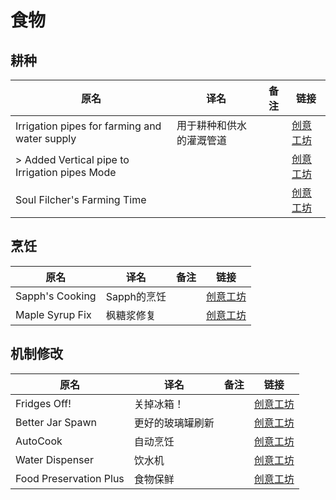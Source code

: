 # 食物

## 耕种

| 原名                                           | 译名                     | 备注 | 链接                                                                          |
| ---------------------------------------------- | ------------------------ | ---- | ----------------------------------------------------------------------------- |
| Irrigation pipes for farming and water supply  | 用于耕种和供水的灌溉管道 |      | [创意工坊](https://steamcommunity.com/sharedfiles/filedetails/?id=2464581798) |
| > Added Vertical pipe to Irrigation pipes Mode |                          |      | [创意工坊](https://steamcommunity.com/sharedfiles/filedetails/?id=2942582690) |
| Soul Filcher's Farming Time                    |                          |      | [创意工坊](https://steamcommunity.com/sharedfiles/filedetails/?id=1915420850) |

## 烹饪

| 原名            | 译名        | 备注 | 链接                                                                          |
| --------------- | ----------- | ---- | ----------------------------------------------------------------------------- |
| Sapph's Cooking | Sapph的烹饪 |      | [创意工坊](https://steamcommunity.com/sharedfiles/filedetails/?id=2832136889) |
| Maple Syrup Fix | 枫糖浆修复  |      | [创意工坊](https://steamcommunity.com/sharedfiles/filedetails/?id=2815951893) |

## 机制修改

| 原名                   | 译名             | 备注 | 链接                                                                          |
| ---------------------- | ---------------- | ---- | ----------------------------------------------------------------------------- |
| Fridges Off!           | 关掉冰箱！       |      | [创意工坊](https://steamcommunity.com/sharedfiles/filedetails/?id=2853974107) |
| Better Jar Spawn       | 更好的玻璃罐刷新 |      | [创意工坊](https://steamcommunity.com/sharedfiles/filedetails/?id=2810557703) |
| AutoCook               | 自动烹饪         |      | [创意工坊](https://steamcommunity.com/sharedfiles/filedetails/?id=2640569820) |
| Water Dispenser        | 饮水机           |      | [创意工坊](https://steamcommunity.com/sharedfiles/filedetails/?id=2687798127) |
| Food Preservation Plus | 食物保鲜         |      | [创意工坊](https://steamcommunity.com/sharedfiles/filedetails/?id=2890748284) |
